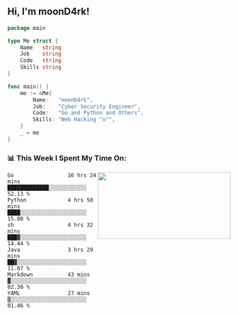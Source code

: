 <h2> Hi, I'm moonD4rk!</h2>

```go
package main

type Me struct {
	Name   string
	Job    string
	Code   string
	Skills string
}

func main() {
	me := &Me{
		Name:   "moonD4rk",
		Job:    "Cyber Security Engineer",
		Code:   "Go and Python and Others",
		Skills: "Web Hacking ^o^",
	}
	_ = me
}
```

<h3>📊 This Week I Spent My Time On:</h3>
<img align='right' src="https://github-readme-stats.vercel.app/api?username=moond4rk&show_icons=true&theme=radical", width="300" height="150">

<!--START_SECTION:waka-->

```text
Go                 16 hrs 24 mins  █████████████░░░░░░░░░░░░   52.13 %
Python             4 hrs 58 mins   ████░░░░░░░░░░░░░░░░░░░░░   15.80 %
sh                 4 hrs 32 mins   ███▓░░░░░░░░░░░░░░░░░░░░░   14.44 %
Java               3 hrs 29 mins   ██▓░░░░░░░░░░░░░░░░░░░░░░   11.07 %
Markdown           43 mins         ▓░░░░░░░░░░░░░░░░░░░░░░░░   02.30 %
YAML               27 mins         ▒░░░░░░░░░░░░░░░░░░░░░░░░   01.46 %
```

<!--END_SECTION:waka-->

